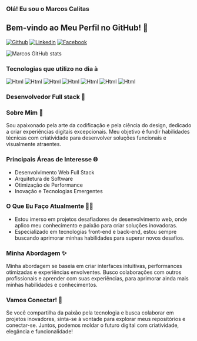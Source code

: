 ### Olá! Eu sou o Marcos Calitas 
## Bem-vindo ao Meu Perfil no GitHub! 👋
[![Github](https://img.shields.io/badge/GitHub-100000?style=for-the-badge&logo=github&logoColor=white)](https://github.com/marcosfredericocalitas)
[![Linkedin](https://img.shields.io/badge/LinkedIn-0077B5?style=for-the-badge&logo=linkedin&logoColor=white)](https://www.linkedin.com/in/marcos-calitas/)
[![Facebook](https://img.shields.io/badge/Facebook-1877F2?style=for-the-badge&logo=facebook&logoColor=white)](https://www.facebook.com/marcosfredericocalitas)

![Marcos GitHub stats](https://github-readme-stats.vercel.app/api?username=marcosfredericocalitas&show_icons=true&theme=radical)

### Tecnologias que utilizo no dia à 

<div style="display: inline-block">
<img src="https://img.shields.io/badge/HTML5-E34F26?style=for-the-badge&logo=html5&logoColor=white" alt="Html" aline="center">
<img src="https://img.shields.io/badge/CSS3-1572B6?style=for-the-badge&logo=css3&logoColor=white" alt="Html" aline="center">
<img src="https://img.shields.io/badge/JavaScript-F7DF1E?style=for-the-badge&logo=javascript&logoColor=black" alt="Html" aline="center">
<img src="https://img.shields.io/badge/jQuery-0769AD?style=for-the-badge&logo=jquery&logoColor=white" alt="Html" aline="center">
<img src="https://img.shields.io/badge/PHP-777BB4?style=for-the-badge&logo=php&logoColor=white" alt="Html" aline="center">
<img src="https://img.shields.io/badge/MySQL-005C84?style=for-the-badge&logo=mysql&logoColor=white" alt="Html" aline="center">
<img src="https://img.shields.io/badge/Bootstrap-563D7C?style=for-the-badge&logo=bootstrap&logoColor=white" alt="Html" aline="center">
</div>

### Desenvolvedor Full stack 🚀

### Sobre Mim 🚀

Sou apaixonado pela arte da codificação e pela ciência do design, dedicado a criar experiências digitais excepcionais. Meu objetivo é fundir habilidades técnicas com criatividade para desenvolver soluções funcionais e visualmente atraentes.

### Principais Áreas de Interesse 🌐

- Desenvolvimento Web Full Stack
- Arquitetura de Software
- Otimização de Performance
- Inovação e Tecnologias Emergentes

### O Que Eu Faço Atualmente 👨‍💻

- Estou imerso em projetos desafiadores de desenvolvimento web, onde aplico meu conhecimento e paixão para criar soluções inovadoras.
- Especializado em tecnologias front-end e back-end, estou sempre buscando aprimorar minhas habilidades para superar novos desafios.

### Minha Abordagem ✨

Minha abordagem se baseia em criar interfaces intuitivas, performances otimizadas e experiências envolventes. Busco colaborações com outros profissionais e aprender com suas experiências, para aprimorar ainda mais minhas habilidades e conhecimentos.

### Vamos Conectar! 🌱

Se você compartilha da paixão pela tecnologia e busca colaborar em projetos inovadores, sinta-se à vontade para explorar meus repositórios e conectar-se. Juntos, podemos moldar o futuro digital com criatividade, elegância e funcionalidade!
